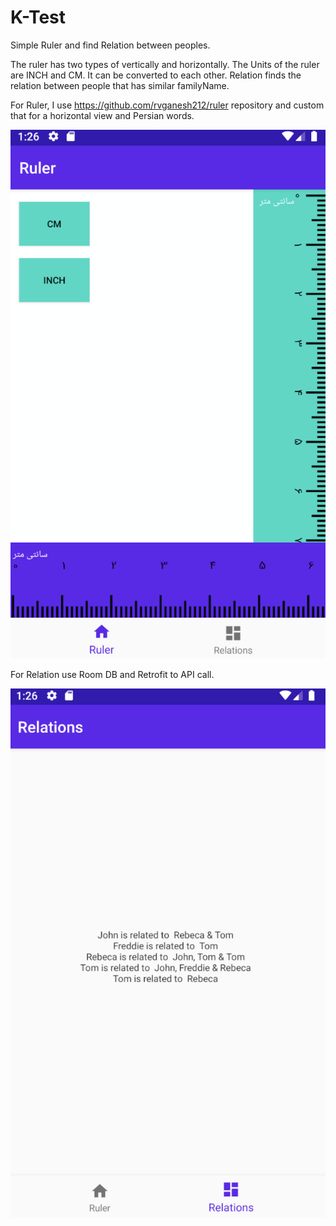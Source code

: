 # K-Test
Simple Ruler and find Relation between peoples.

The ruler has two types of vertically and horizontally.
The Units of the ruler are INCH and CM. 
It can be converted to each other.
Relation finds the relation between people that has similar familyName.

For Ruler, I use https://github.com/rvganesh212/ruler repository and custom that for a horizontal view and Persian words.

![alt text](https://github.com/GolnazTorabi/K-Test/blob/master/app/sampledata/ruler.png)

For Relation use Room DB and Retrofit to API call.

![alt text](https://github.com/GolnazTorabi/K-Test/blob/master/app/sampledata/relations.png)

